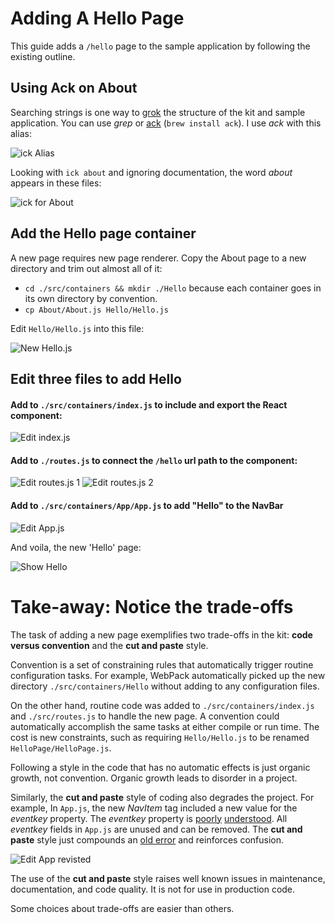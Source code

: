 # Adding A Hello Page

This guide adds a `/hello` page to the sample application by
following the existing outline.

## Using Ack on About

Searching strings is one way to [grok](https://en.wikipedia.org/wiki/Grok) the structure
of the kit and sample application.   You can use *grep* or [ack](http://beyondgrep.com) (`brew install ack`).
I use *ack* with this alias:

![ick Alias](ick_alias.png)

Looking with `ick about` and ignoring documentation, the word *about* appears in these files:

![ick for About](ick_about.png)

## Add the Hello page container

A new page requires new page renderer.  Copy the About page to a
new directory and trim out almost all of it:

*  `cd ./src/containers && mkdir ./Hello` because each container goes in its own
    directory by convention.
*  `cp About/About.js Hello/Hello.js`

Edit `Hello/Hello.js` into this file:

![New Hello.js](new_hello.png)



## Edit three files to add Hello

#### Add to `./src/containers/index.js` to include and export the React component:

![Edit index.js](edit_index.png)

#### Add to `./routes.js` to connect the `/hello` url path to the component:

![Edit routes.js 1](edit_route1.png)
![Edit routes.js 2](edit_route2.png)

#### Add to `./src/containers/App/App.js` to add "Hello" to the NavBar

![Edit App.js](edit_app.png)

And voila, the new 'Hello' page:

![Show Hello](show_hello.png)

# Take-away:  Notice the trade-offs

The task of adding a new page exemplifies two trade-offs in the kit:
**code versus convention** and the **cut and paste** style.

Convention is a set of constraining rules that automatically trigger
routine configuration tasks.  For example, WebPack automatically picked up the
new directory `./src/containers/Hello` without adding to any configuration files.

On the other hand, routine code was added to `./src/containers/index.js` and
`./src/routes.js` to handle the new page.  A convention could automatically
accomplish the same tasks at either compile or run time.  The cost is new
constraints, such as requiring `Hello/Hello.js` to be renamed
`HelloPage/HelloPage.js`.

Following a style in the code that has no automatic effects is just organic
growth, not convention. Organic growth leads to disorder in a project.

Similarly, the **cut and paste** style of coding also degrades the project.
For example, In `App.js`, the new *NavItem* tag included a new value for the
*eventkey* property.  The *eventkey*  property is
[poorly](https://github.com/react-bootstrap/react-bootstrap/issues/320)
[understood](https://github.com/react-bootstrap/react-bootstrap/issues/432).
All *eventkey* fields in `App.js` are unused and can be removed.  The
**cut and paste** style just compounds an
[old error](https://github.com/erikras/react-redux-universal-hot-example/commit/d67a79c1e7da5367dc8922019ca726e69d56bf0e)
and reinforces confusion.

![Edit App revisted](edit_app2.png)

The use of the **cut and paste** style raises well known issues in
maintenance, documentation, and code quality.  It is not for use in
production code.  

Some choices about trade-offs are easier than others.
